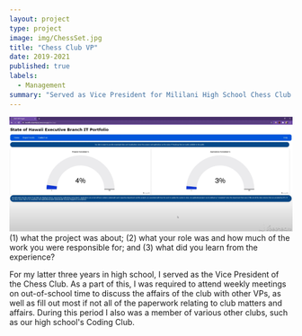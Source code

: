 ```yaml
---
layout: project
type: project
image: img/ChessSet.jpg
title: "Chess Club VP"
date: 2019-2021
published: true
labels:
  - Management
summary: "Served as Vice President for Mililani High School Chess Club."
---
```

<div class="text-center p-4">
  <img width="1200px" src="../img/DFEHomepage.png" class="img-thumbnail" >
</div>
(1) what the project was about; (2) what your role was and how much of the work you were responsible for; and (3) what did you learn from the experience?

For my latter three years in high school, I served as the Vice President of the Chess Club. As a part of this, I was required to attend weekly meetings on out-of-school time to discuss the affairs of the club with other VPs, as well as fill out most if not all of the paperwork relating to club matters and affairs. During this period I also was a member of various other clubs, such as our high school's Coding Club.
